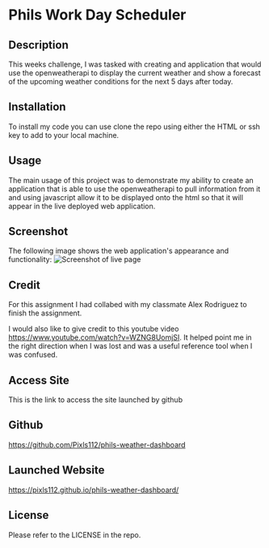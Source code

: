 # Phils Work Day Scheduler 

## Description

This weeks challenge, I was tasked with creating and application that would use the openweatherapi to display the current weather and show a forecast of the upcoming weather conditions for the next 5 days after today.
## Installation

To install my code you can use clone the repo using either the HTML or ssh key to add to your local machine.

## Usage

The main usage of this project was to demonstrate my ability to create an application that is able to use the openweatherapi to pull information from it and using javascript allow it to be displayed onto the html so that it will appear in the live deployed web application. 

## Screenshot

The following image shows the web application's appearance and functionality:
![Screenshot of live page](https://github.com/Pixls112/phils-weather-dashboard/assets/135586632/3ef8506c-a1ca-4148-ae50-852e7d8236ce)

## Credit

For this assignment I had collabed with my classmate Alex Rodriguez to finish the assignment.

I would also like to give credit to this youtube video https://www.youtube.com/watch?v=WZNG8UomjSI. It helped point me in the right direction when I was lost and was a useful reference tool when I was confused.

## Access Site

This is the link to access the site launched by github

## Github

https://github.com/Pixls112/phils-weather-dashboard

## Launched Website

https://pixls112.github.io/phils-weather-dashboard/

## License

Please refer to the LICENSE in the repo.